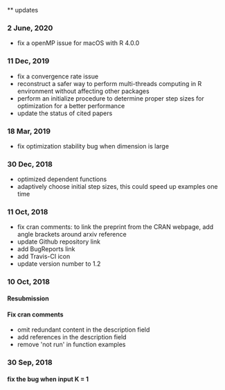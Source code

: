 
** updates
### 2 June, 2020
- fix a openMP issue for macOS with R 4.0.0

### 11 Dec, 2019
- fix a convergence rate issue
- reconstruct a safer way to perform multi-threads computing in R environment without affecting other packages
- perform an initialize procedure to determine proper step sizes for optimization for a better performance
- update the status of cited papers

### 18 Mar, 2019
- fix optimization stability bug when dimension is large


### 30 Dec, 2018
- optimized dependent functions
- adaptively choose initial step sizes, this could speed up examples one time


### 11 Oct, 2018
- fix cran comments: to link the preprint from the CRAN webpage, add angle brackets around arxiv reference
- update Github repository link
- add BugReports link
- add Travis-CI icon
- update version number to 1.2


### 10 Oct, 2018
#### Resubmission
#### Fix cran comments
- omit redundant content in the description field
- add references in the description field
- remove 'not run' in function examples

### 30 Sep, 2018
#### fix the bug when input K = 1 